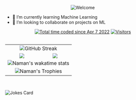 <p align="center"><img alt="Welcome" src="https://readme-typing-svg.herokuapp.com?color=1FF75D&background=3420FF44&center=true&lines=Hi+there+%F0%9F%91%8B;Welcome+to+my+Profile&width=500" /></p>

<!-- - 🔭 I’m currently working on  -->
- 🌱 I’m currently learning Machine Learning
- 👯 I’m looking to collaborate on projects on ML
<!-- - 🤔 I’m looking for help with ... -->
<!-- - 💬 Ask me about ... -->
<!-- - 📫 How to reach me: ... -->
<!-- - 😄 Pronouns: ... -->
<!-- - ⚡ Fun fact:  -->
<!-- [![wakatime](https://wakatime.com/badge/user/ea16762b-aa50-4142-8fd0-b4683ff2bed6.svg)](https://wakatime.com/@ea16762b-aa50-4142-8fd0-b4683ff2bed6) -->
<p align="center">
    <!-- <a href="https://github.com/anuraghazra/github-readme-stats/actions">
      <img alt="Tests Passing" src="https://github.com/anuraghazra/github-readme-stats/workflows/Test/badge.svg" />
    </a> -->
    <a href="https://wakatime.com/@ea16762b-aa50-4142-8fd0-b4683ff2bed6"><img src="https://wakatime.com/badge/user/ea16762b-aa50-4142-8fd0-b4683ff2bed6.svg" alt="Total time coded since Apr 7 2022" /></a>
    <!-- <a href="https://github.com/nsingla20/github-readme-stats/issues">
      <img alt="Issues" src="https://img.shields.io/github/issues/nsingla20?color=0088ff" />
    </a>
    <a href="https://github.com/nsingla20/github-readme-stats/pulls">
      <img alt="GitHub pull requests" src="https://img.shields.io/github/issues-pr/nsingla20/javat?color=0088ff" />
    </a> -->
    <a href="https://github.com/nsingla20/">
      <img alt="Visitors" src="https://hits.seeyoufarm.com/api/count/incr/badge.svg?url=https%3A%2F%2Fgithub.com%2Fnsingla201212%2Fhit-counter" />
    </a>
    <br />
    <br />
    </a>
  </p>

<!-- **nsingla20/nsingla20** is a ✨ _special_ ✨ repository because its `README.md` (this file) appears on your GitHub profile.

Here are some ideas to get you started: -->

<table style="width:100%">
<tr>
    <td align="center" colspan="2"><img src="http://github-readme-streak-stats.herokuapp.com?user=nsingla20&theme=blue-green&hide_border=true&date_format=j%20M%5B%20Y%5D" alt="GitHub Streak" /></td>
  </tr>
  <tr>
    <td align="center"><img src="https://github-readme-stats.vercel.app/api?username=nsingla20&theme=blue-green&show_icons=true&count_private=true&hide_border=true" /></td>
    <td align="center"><img src="https://github-readme-stats.vercel.app/api/top-langs/?username=nsingla20&theme=blue-green&layout=compact&langs_count=10&hide_border=true" /></td>
  </tr>
  <tr>
    <td align="center" colspan="2"><img src="https://github-readme-stats.vercel.app/api/wakatime?username=nsingla20&theme=blue-green&hide_border=true" alt="Naman's wakatime stats" /></td>
  </tr>
  <tr>
    <td align="center" colspan="2"><img src="https://github-profile-trophy.vercel.app/?username=nsingla20&rank=SECRET,SSS,SS,S,AAA,AA,A" alt="Naman's Trophies" /></td>
  </tr>
</table>
<br>

<!-- [![Naman's wakatime stats](https://github-readme-stats.vercel.app/api/wakatime?username=nsingla20&theme=blue-green)](https://github.com/anuraghazra/github-readme-stats) -->

![Jokes Card](https://readme-jokes.vercel.app/api)
